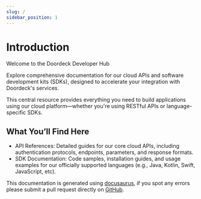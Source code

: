 ```yaml
---
slug: /
sidebar_position: 1
---
```


# Introduction

Welcome to the Doordeck Developer Hub

Explore comprehensive documentation for our cloud APIs and software development kits (SDKs), 
designed to accelerate your integration with Doordeck's services. 

This central resource provides everything you need to build
applications using our cloud platform—whether you're using RESTful APIs or language-specific SDKs.

## What You’ll Find Here
* API References: Detailed guides for our core cloud APIs, including authentication protocols, endpoints, parameters, and response formats.
* SDK Documentation: Code samples, installation guides, and usage examples for our officially supported languages (e.g., Java, Kotlin, Swift, JavaScript, etc).

This documentation is generated using [docusaurus](https://github.com/facebook/docusaurus),
if you spot any errors please submit a pull request directly on [GitHub](https://github.com/doordeck/docs/).
